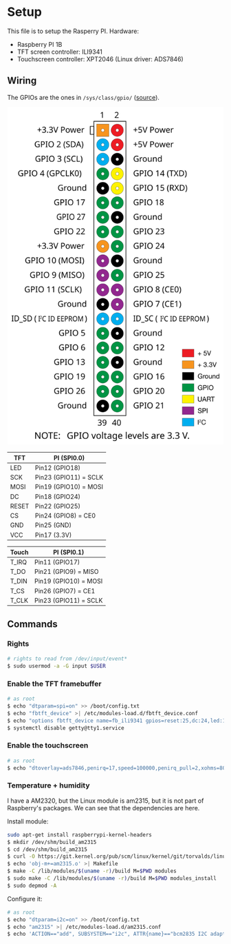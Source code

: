 # Setup

This file is to setup the Rasperry PI. Hardware:

 - Raspberry PI 1B
 - TFT screen controller: ILI9341
 - Touchscreen controller: XPT2046 (Linux driver: ADS7846)

## Wiring

The GPIOs are the ones in `/sys/class/gpio/` ([source](https://elinux.org/RPi_Low-level_peripherals#General_Purpose_Input.2FOutput_.28GPIO.29)).

![GPIO headers](40pingpio.svg)

| TFT      | PI (SPI0.0)           |
|----------|-----------------------|
| LED      | Pin12 (GPIO18)        |
| SCK      | Pin23 (GPIO11) = SCLK |
| MOSI     | Pin19 (GPIO10) = MOSI |
| DC       | Pin18 (GPIO24)        |
| RESET    | Pin22 (GPIO25)        |
| CS       | Pin24 (GPIO8) = CE0   |
| GND      | Pin25 (GND)           |
| VCC      | Pin17 (3.3V)          |

| Touch    | PI (SPI0.1)           |
|----------|-----------------------|
| T_IRQ    | Pin11 (GPIO17)        |
| T_DO     | Pin21 (GPIO9) = MISO  |
| T_DIN    | Pin19 (GPIO10) = MOSI |
| T_CS     | Pin26 (GPIO7) = CE1   |
| T_CLK    | Pin23 (GPIO11) = SCLK |

## Commands

### Rights

```bash
# rights to read from /dev/input/event*
$ sudo usermod -a -G input $USER
```

### Enable the TFT framebuffer

```bash
# as root
$ echo "dtparam=spi=on" >> /boot/config.txt
$ echo "fbtft_device" >| /etc/modules-load.d/fbtft_device.conf
$ echo "options fbtft_device name=fb_ili9341 gpios=reset:25,dc:24,led:18 speed=64000000 txbuflen=32768 custom=1 rotate=90 fps=20 bgr=0" >| /etc/modprobe.d/fbtft.conf
$ systemctl disable getty@tty1.service
```

### Enable the touchscreen

```bash
# as root
$ echo "dtoverlay=ads7846,penirq=17,speed=100000,penirq_pull=2,xohms=80,swapxy=1" >> /boot/config.txt
```

### Temperature + humidity

I have a AM2320, but the Linux module is am2315, but it is not part of Raspberry's packages. We can see that the dependencies are here.

Install module:

```bash
sudo apt-get install raspberrypi-kernel-headers
$ mkdir /dev/shm/build_am2315
$ cd /dev/shm/build_am2315
$ curl -O https://git.kernel.org/pub/scm/linux/kernel/git/torvalds/linux.git/plain/drivers/iio/humidity/am2315.c
$ echo 'obj-m+=am2315.o' >| Makefile
$ make -C /lib/modules/$(uname -r)/build M=$PWD modules
$ sudo make -C /lib/modules/$(uname -r)/build M=$PWD modules_install
$ sudo depmod -A
```

Configure it:

```bash
# as root
$ echo "dtparam=i2c=on" >> /boot/config.txt
$ echo "am2315" >| /etc/modules-load.d/am2315.conf
$ echo 'ACTION=="add", SUBSYSTEM=="i2c", ATTR{name}=="bcm2835 I2C adapter", ATTR{new_device}="am2315 0x5c"' >| /etc/udev/rules.d/99-i2c-am2315.rules
```
